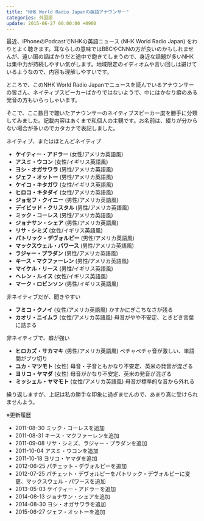 ```yaml
---
title: "NHK World Radio Japanの英語アナウンサー"
categories: 外国語
update: 2015-06-27 00:00:00 +0900
---
```


最近、iPhoneのPodcastでNHKの英語ニュース (NHK World Radio Japan) をわりとよく聴きます。耳ならしの意味ではBBCやCNNの方が良いのかもしれませんが、遠い国の話ばかりだと途中で飽きてしまうので、身近な話題が多いNHKは集中力が持続しやすい気がします。地域限定のイディオムや言い回しは避けているようなので、内容も理解しやすいです。

ところで、このNHK World Radio Japanでニュースを読んでいるアナウンサーの皆さん、ネイティブスピーカーばかりではないようで、中にはかなり癖のある発音の方もいらっしゃいます。

そこで、ここ数日で聴いたアナウンサーのネイティブスピーカー度を勝手に分類してみました。記載内容はあくまで私個人の主観です。お名前は、綴りが分からない場合が多いのでカタカナで表記しました。

ネイティブ、またはほとんどネイティブ

- **ケイティー・アドラー** (女性/アメリカ英語風)
- **アスミ・ウコン** (女性/イギリス英語風)
- **ヨシ・オガサワラ** (男性/アメリカ英語風)
- **ジェフ・オットー** (男性/アメリカ英語風)
- **ケイコ・キタガワ** (女性/イギリス英語風)
- **ヒロコ・キタダイ** (女性/アメリカ英語風)
- **ジョセフ・クイニー** (男性/アメリカ英語風)
- **デイビッド・クリスタル** (男性/アメリカ英語風)
- **ミック・コーレス** (男性/アメリカ英語風)
- **ジョナサン・シェア** (男性/アメリカ英語風)
- **リサ・シミズ** (女性/イギリス英語風)
- **パトリック・デヴォルピー** (男性/アメリカ英語風)
- **マックスウェル・パワース** (男性/アメリカ英語風)
- **ラジャー・プラダン** (男性/アメリカ英語風)
- **キース・マクファーレン** (男性/アメリカ英語風)
- **マイケル・リース** (男性/イギリス英語風)
- **ヘレン・ルイス** (女性/イギリス英語風)
- **マーク・ロビンソン** (男性/イギリス英語風)

非ネイティブだが、聞きやすい

- **フミコ・クノイ** (女性/アメリカ英語風) かすかにぎこちなさが残る
- **カオリ・ニイムラ** (女性/アメリカ英語風) 母音がやや不安定、ときどき言葉に詰まる

非ネイティブで、癖が強い

- **ヒロカズ・サカマキ** (男性/アメリカ英語風) ペチャぺチャ音が激しい、単語間がブツ切り
- **ユカ・マツモト** (女性) 母音・子音ともかなり不安定、英米の発音が混ざる
- **ヨリコ・ヤマダ** (女性) 母音がかなり不安定、英米の発音が混ざる
- **ミッシェル・ヤマモト** (女性/アメリカ英語風) 母音が標準的な音から外れる

繰り返しますが、上記は私の勝手な印象に過ぎませんので、あまり真に受けられませんよう。

※更新履歴
- 2011-08-30 ミック・コーレスを追加
- 2011-08-31 キース・マクファーレンを追加
- 2011-09-08 リサ・シミズ、ラジャー・プラダンを追加
- 2011-10-04 アスミ・ウコンを追加
- 2011-10-18 ヨリコ・ヤマダを追加
- 2012-06-25 パチェット・デヴォルピーを追加
- 2012-07-25 パチェット・デヴォルピーをパトリック・デヴォルピーに変更、マックスウェル・パワースを追加
- 2013-05-03 ケイティー・アドラーを追加
- 2014-08-13 ジョナサン・シェアを追加
- 2014-08-30 ヨシ・オガサワラを追加
- 2015-06-27 ジェフ・オットーを追加
